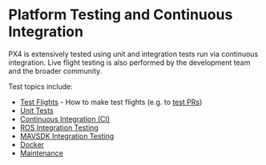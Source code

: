 # Platform Testing and Continuous Integration

PX4 is extensively tested using unit and integration tests run via continuous integration. Live flight testing is also performed by the development team and the broader community.

Test topics include:

- [Test Flights](../test_and_ci/test_flights.md) - How to make test flights (e.g. to [test PRs](../contribute/code.md#pull-requests))
- [Unit Tests](../test_and_ci/unit_tests.md)
- [Continuous Integration (CI)](../test_and_ci/continous_integration.md)
- [ROS Integration Testing](../test_and_ci/integration_testing.md)
- [MAVSDK Integration Testing](../test_and_ci/integration_testing_mavsdk.md)
- [Docker](../test_and_ci/docker.md)
- [Maintenance](../test_and_ci/maintenance.md)
